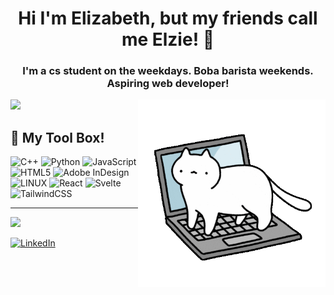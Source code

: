 <h1 align="center">Hi I'm Elizabeth, but my friends call me Elzie! 🐣</h1>
<h3 align="center">I'm a cs student on the weekdays. Boba barista weekends. Aspiring web developer! </h3>
<img align="right" alt="catcatcode" width="300" src="https://raw.githubusercontent.com/elizabethmazuca/elizabethmazuca/main/cattype.gif">



![](https://github-readme-stats.vercel.app/api/top-langs/?username=elizabethmazuca&theme=tokyonight&hide_border=false&include_all_commits=false&count_private=false&layout=compact)





## 🧰 My Tool Box!


![C++](https://img.shields.io/badge/c++-%2300599C.svg?style=for-the-badge&logo=c%2B%2B&logoColor=white) ![Python](https://img.shields.io/badge/python-3670A0?style=for-the-badge&logo=python&logoColor=ffdd54) ![JavaScript](https://img.shields.io/badge/javascript-%23323330.svg?style=for-the-badge&logo=javascript&logoColor=%23F7DF1E) ![HTML5](https://img.shields.io/badge/html5-%23E34F26.svg?style=for-the-badge&logo=html5&logoColor=white) ![Adobe InDesign](https://img.shields.io/badge/Adobe%20InDesign-49021F?style=for-the-badge&logo=adobeindesign&logoColor=white) ![LINUX](https://img.shields.io/badge/Linux-FCC624?style=for-the-badge&logo=linux&logoColor=black) ![React](https://img.shields.io/badge/react-%2320232a.svg?style=for-the-badge&logo=react&logoColor=%2361DAFB) ![Svelte](https://img.shields.io/badge/svelte-%23f1413d.svg?style=for-the-badge&logo=svelte&logoColor=white) ![TailwindCSS](https://img.shields.io/badge/tailwindcss-%2338B2AC.svg?style=for-the-badge&logo=tailwind-css&logoColor=white)



---
[![](https://visitcount.itsvg.in/api?id=elizabethmazuca&icon=0&color=3)](https://visitcount.itsvg.in)

[![LinkedIn](https://img.shields.io/badge/LinkedIn-%230077B5.svg?logo=linkedin&logoColor=white)](https://linkedin.com/in/elizabeth-mazuca-063b1713b) 
